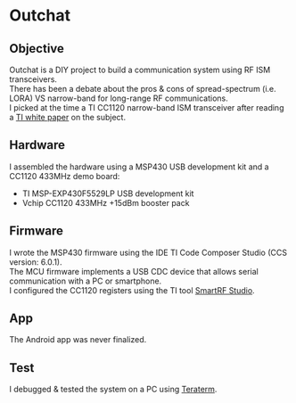 # Outchat

## Objective
Outchat is a DIY project to build a communication system using RF ISM transceivers.  
There has been a debate about the pros & cons of spread-spectrum (i.e. LORA) VS narrow-band for long-range RF communications.  
I picked at the time a TI CC1120 narrow-band ISM transceiver after reading a [TI white paper](https://www.ti.com/lit/wp/swry006/swry006.pdf) on the subject.

## Hardware
I assembled the hardware using a MSP430 USB development kit and a CC1120 433MHz demo board:
- TI MSP-EXP430F5529LP USB development kit
- Vchip CC1120 433MHz +15dBm booster pack

## Firmware
I wrote the MSP430 firmware using the IDE TI Code Composer Studio (CCS version: 6.0.1).  
The MCU firmware implements a USB CDC device that allows serial communication with a PC or smartphone.  
I configured the CC1120 registers using the TI tool [SmartRF Studio](https://www.ti.com/tool/SMARTRFTM-STUDIO).  

## App
The Android app was never finalized.

## Test
I debugged & tested the system on a PC using [Teraterm](https://teratermproject.github.io/index-en.html).
